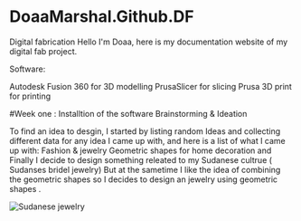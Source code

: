 # DoaaMarshal.Github.DF
Digital fabrication 
Hello I'm Doaa, here is my  documentation website of my digital fab project.


Software:

Autodesk Fusion 360 for 3D modelling
PrusaSlicer for slicing
Prusa 3D print for printing

#Week one :
Installtion of the software 
Brainstorming & Ideation

To find an idea to desgin, I started by listing random Ideas and  collecting  different  data for any idea I came up with,  and here is a list of  what I came up with:
Fashion & jewelry
Geometric shapes for  home decoration 
and Finally I decide to design something releated to my Sudanese cultrue ( Sudanses bridel jewelry)
But at the sametime I like the idea of combining the geometric shapes so I decides to design an jewelry using geometric shapes .

![Sudanese jewelry](https://user-images.githubusercontent.com/71715660/219802268-3180146c-0534-4904-9106-1d0ccfe42694.png)



